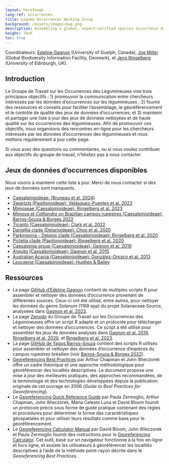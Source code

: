 ```yaml
---
layout: heroImage
lang-ref: occurrences
title: Legume Occurrences Working Group
background: /assets/images/map.png
description: Assembling a global, expert-verified species occurrence dataset for family Leguminosae
height: 70vh
toc: true
---
```


Coordinateurs: [Edeline Gagnon](mailto:edeline.gagnon@uoguelph.ca) (University of Guelph, Canada),  [Joe Miller](mailto:jmiller@gbif.org) (Global Biodiversity Information Facility, Denmark), et [Jens Ringelberg](mailto:jens.ringelberg@gmail.com) (University of Edinburgh, UK).

## Introduction
Le Groupe de Travail sur les Occurrences des Légumineuses vise trois principaux objectifs : 1) promouvoir la communication entre chercheurs intéressés par les données d’occurrences sur les légumineuses ; 2) fournir des ressources et conseils pour faciliter l’assemblage, le géoréférencement et le contrôle de qualité des jeux de données d’occurrences; et 3) maintenir et partager une liste à jour des jeux de données nettoyées et de haute qualité sur les occurrences des légumineuses. Afin de promouvoir ces objectifs, nous organisons des rencontres en-ligne pour les chercheurs intéressés par les données d’occurrences des légumineuses et nous mettons régulièrement à jour cette page. 

Si vous avez des questions ou commentaires, ou si vous voulez contribuer aux objectifs du groupe de travail, n’hésitez pas à nous contacter. 


## Jeux de données d’occurrences disponibles
Nous visons à maintenir cette liste à jour. Merci de nous contacter si des jeux de données sont manquants. 

- [Caesalpinioideae: (Bruneau et al. 2024)](https://doi.org/10.3897/phytokeys.240.101716)
-	[*Swartzia* (Papilionoideae): Velásquez-Puentes et al. 2023](https://doi.org/10.1111/geb.13730)
-	[Mimoseae (Caesalpinioideae): Ringelberg et al. 2023](https://doi.org/10.1126/sciadv.ade4954)
-	[*Mimosa* et *Calliandra* on Brazilian campos rupestres (Caesalpinioideae): Barros-Souza & Borges 2022](https://doi.org/10.1111/jbi.14527)
-	[*Ticanto* (Caesalpinioideae): Clark et al. 2022](https://doi.org/10.3897/phytokeys.205.82300)
-	[Daniellia clade (Detarioideae): Choo et al. 2020](https://doi.org/10.1016/j.ympev.2020.106752)
-	[Parkinsonia - Delonix clade (Caesalpinioideae): Ringelberg et al. 2020](https://doi.org/10.1111/geb.13089)
-	[Pictetia clade (Papilionoideae): Ringelberg et al. 2020](https://doi.org/10.1111/geb.13089)
-	[Caesalpinia group (Caesalpinioideae): Gagnon et al. 2019](https://doi.org/10.1111/nph.15633)
-	[*Arquita* (Caesalpinioideae): Gagnon et al. 2015](https://doi.org/10.12705/643.6)
-	[Australian Acacia (Caesalpinioideae): González-Orozco et al. 2013](https://doi.org/10.1111/jbi.12153)
-	[*Leucaena* (Caesalpinioideae): Hughes & Bailey](https://herbaria.plants.ox.ac.uk/bol/leucaena)


## Ressources
-	La page [GitHub d’Edeline Gagnon](https://github.com/edgagnon/Geophytes_Solanum-/tree/main/00_Data/02_Occurrence_Data) contient de multiples scripts R pour assembler et nettoyer des données d’occurrence provenant de différentes sources. Ceux-ci ont été utilisé, entre autres, pour nettoyer les données du genre *Solanum* (1169 spp) du projet Solanaceae Source, analysées dans [Gagnon et al. 2023](https://doi.org/10.3389/fgene.2023.1231413).
-	La page [Zenodo](https://zenodo.org/records/10513140) du Groupe de Travail sur les Occurrences des Légumineuses offre un script R adapté et un protocole pour télécharger et nettoyer des données d’occurrences. Ce script a été utilisé pour assembler les jeux de données analysés dans [Gagnon et al. 2019](https://doi.org/10.1111/nph.15633), [Ringelberg et al. 2020](https://doi.org/10.1111/geb.13089), et [Ringelberg et al. 2023](https://doi.org/10.1126/sciadv.ade4954).
-	La page [GitHub de Yagos Barros-Souza](https://github.com/souzayagob/no_one-size-fits-all/tree/v1.0.0) contient des scripts R utilisés pour assembler et nettoyer des données d’occurrence d’espèces du campos rupestres brésilien (voir [Barros-Souza & Borges 2022](https://doi.org/10.1111/jbi.14527)).
-	[Georeferencing Best Practices](https://docs.gbif.org/georeferencing-best-practices/1.0/en/) par Arthur Chapman et John Wieczorek offre un cadre théorique et une approche méthodologique pour géoréférencer des localités descriptives. Le document propose une mise à jour des meilleures pratiques, des approches recommandées, de la terminologie et des technologies développées depuis la publication originale de cet ouvrage en 2006 (*Guide to Best Practices for Georeferencing*).
-	Le [Georeferencing Quick Reference Guide](https://docs.gbif.org/georeferencing-quick-reference-guide/1.0/en/) par Paula Zermoglio, Arthur Chapman, John Wieczorek, Maria Celeste Luna et David Bloom fournit un protocole précis sous forme de guide pratique contenant des règles et procédures pour déterminer la forme des caractéristiques géospatiales et pour utiliser leurs résultats comme base pour le géoréférencement.  
-	Le [Georeferencing Calculator Manual](https://docs.gbif.org/georeferencing-calculator-manual/1.0/en/) par David Bloom, John Wieczorek et Paula Zermoglio fournit des instructions pour le [Georeferencing Calculator](http://georeferencing.org/georefcalculator/gc.html). Cet outil, basé sur un navigateur fonctionne à la fois en-ligne et hors ligne, et assiste les utilisateurs à géoréférencer les localités descriptives à l’aide de la méthode point-rayon décrite dans le *Georeferencing Best Practices*.

